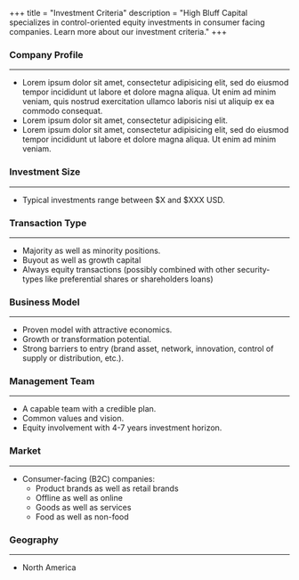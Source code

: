 +++
title = "Investment Criteria"
description = "High Bluff Capital specializes in control-oriented equity investments in consumer facing companies. Learn more about our investment criteria."
+++

### Company Profile
---
- Lorem ipsum dolor sit amet, consectetur adipisicing elit, sed do eiusmod tempor incididunt ut labore et dolore magna aliqua. Ut enim ad minim veniam, quis nostrud exercitation ullamco laboris nisi ut aliquip ex ea commodo consequat.
- Lorem ipsum dolor sit amet, consectetur adipisicing elit.
- Lorem ipsum dolor sit amet, consectetur adipisicing elit, sed do eiusmod tempor incididunt ut labore et dolore magna aliqua. Ut enim ad minim veniam.

### Investment Size
---
- Typical investments range between $X and $XXX USD.

### Transaction Type
---
- Majority as well as minority positions.
- Buyout as well as growth capital
- Always equity transactions (possibly combined with other security-types like preferential shares or shareholders loans)

### Business Model
---
- Proven model with attractive economics.
- Growth or transformation potential.
- Strong barriers to entry (brand asset, network, innovation, control of supply or distribution, etc.).

### Management Team
---
- A capable team with a credible plan.
- Common values and vision.
- Equity involvement with 4-7 years investment horizon.

### Market
---
- Consumer-facing (B2C) companies:
  - Product brands as well as retail brands
  - Offline as well as online
  - Goods as well as services
  - Food as well as non-food

### Geography
---
- North America

<div style="margin-top:40px;"></div>

